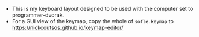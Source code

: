 
* This is my keyboard layout designed to be used with the computer set to programmer-dvorak.
* For a GUI view of the keymap, copy the whole of `sofle.keymap` to https://nickcoutsos.github.io/keymap-editor/